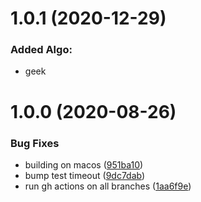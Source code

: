 # 1.0.1 (2020-12-29)

### Added Algo:

* geek

# 1.0.0 (2020-08-26)

### Bug Fixes

* building on macos ([951ba10](https://github.com/zone117x/node-multi-hashing/commit/951ba106e234ca99d2b78a0f9b2881fb3f90c81c))
* bump test timeout ([9dc7dab](https://github.com/zone117x/node-multi-hashing/commit/9dc7dab38186c35723e57d3625ccdef1a13daea6))
* run gh actions on all branches ([1aa6f9e](https://github.com/zone117x/node-multi-hashing/commit/1aa6f9e8f938cba71ee82722abe593d799b15be8))
